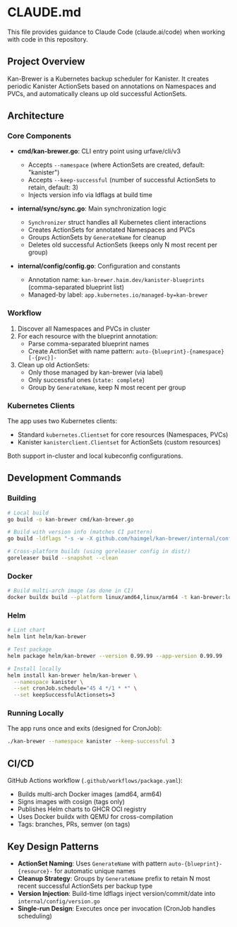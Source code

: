 # CLAUDE.md

This file provides guidance to Claude Code (claude.ai/code) when working with code in this repository.

## Project Overview

Kan-Brewer is a Kubernetes backup scheduler for Kanister. It creates periodic Kanister ActionSets based on annotations on Namespaces and PVCs, and automatically cleans up old successful ActionSets.

## Architecture

### Core Components

- **cmd/kan-brewer.go**: CLI entry point using urfave/cli/v3
  - Accepts `--namespace` (where ActionSets are created, default: "kanister")
  - Accepts `--keep-successful` (number of successful ActionSets to retain, default: 3)
  - Injects version info via ldflags at build time

- **internal/sync/sync.go**: Main synchronization logic
  - `Synchronizer` struct handles all Kubernetes client interactions
  - Creates ActionSets for annotated Namespaces and PVCs
  - Groups ActionSets by `GenerateName` for cleanup
  - Deletes old successful ActionSets (keeps only N most recent per group)

- **internal/config/config.go**: Configuration and constants
  - Annotation name: `kan-brewer.haim.dev/kanister-blueprints` (comma-separated blueprint list)
  - Managed-by label: `app.kubernetes.io/managed-by=kan-brewer`

### Workflow

1. Discover all Namespaces and PVCs in cluster
2. For each resource with the blueprint annotation:
   - Parse comma-separated blueprint names
   - Create ActionSet with name pattern: `auto-{blueprint}-{namespace}[-{pvc}]-`
3. Clean up old ActionSets:
   - Only those managed by kan-brewer (via label)
   - Only successful ones (`state: complete`)
   - Group by `GenerateName`, keep N most recent per group

### Kubernetes Clients

The app uses two Kubernetes clients:
- Standard `kubernetes.Clientset` for core resources (Namespaces, PVCs)
- Kanister `kanisterclient.Clientset` for ActionSets (custom resources)

Both support in-cluster and local kubeconfig configurations.

## Development Commands

### Building

```bash
# Local build
go build -o kan-brewer cmd/kan-brewer.go

# Build with version info (matches CI pattern)
go build -ldflags "-s -w -X github.com/haimgel/kan-brewer/internal/config.release=v1.0.0 -X github.com/haimgel/kan-brewer/internal/config.commit=$(git rev-parse --short HEAD) -X github.com/haimgel/kan-brewer/internal/config.date=$(git log -1 --format=%cI)" -o kan-brewer cmd/kan-brewer.go

# Cross-platform builds (using goreleaser config in dist/)
goreleaser build --snapshot --clean
```

### Docker

```bash
# Build multi-arch image (as done in CI)
docker buildx build --platform linux/amd64,linux/arm64 -t kan-brewer:local .
```

### Helm

```bash
# Lint chart
helm lint helm/kan-brewer

# Test package
helm package helm/kan-brewer --version 0.99.99 --app-version 0.99.99

# Install locally
helm install kan-brewer helm/kan-brewer \
  --namespace kanister \
  --set cronJob.schedule="45 4 */1 * *" \
  --set keepSuccessfulActionsets=3
```

### Running Locally

The app runs once and exits (designed for CronJob):

```bash
./kan-brewer --namespace kanister --keep-successful 3
```

## CI/CD

GitHub Actions workflow (`.github/workflows/package.yaml`):
- Builds multi-arch Docker images (amd64, arm64)
- Signs images with cosign (tags only)
- Publishes Helm charts to GHCR OCI registry
- Uses Docker buildx with QEMU for cross-compilation
- Tags: branches, PRs, semver (on tags)

## Key Design Patterns

- **ActionSet Naming**: Uses `GenerateName` with pattern `auto-{blueprint}-{resource}-` for automatic unique names
- **Cleanup Strategy**: Groups by `GenerateName` prefix to retain N most recent successful ActionSets per backup type
- **Version Injection**: Build-time ldflags inject version/commit/date into `internal/config/version.go`
- **Single-run Design**: Executes once per invocation (CronJob handles scheduling)
